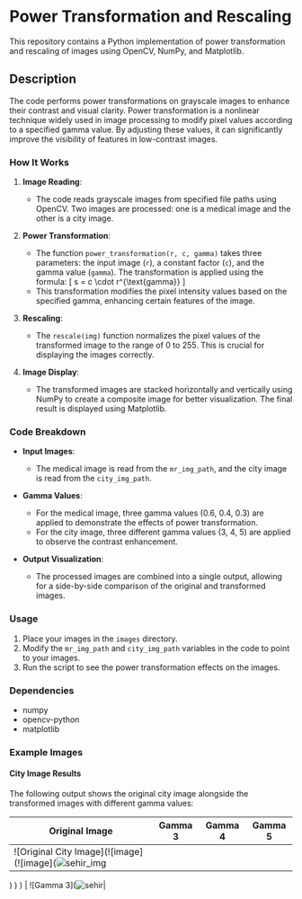 # Power Transformation and Rescaling

This repository contains a Python implementation of power transformation and rescaling of images using OpenCV, NumPy, and Matplotlib.

## Description

The code performs power transformations on grayscale images to enhance their contrast and visual clarity. Power transformation is a nonlinear technique widely used in image processing to modify pixel values according to a specified gamma value. By adjusting these values, it can significantly improve the visibility of features in low-contrast images.

### How It Works

1. **Image Reading**:
   - The code reads grayscale images from specified file paths using OpenCV. Two images are processed: one is a medical image and the other is a city image.

2. **Power Transformation**:
   - The function `power_transformation(r, c, gamma)` takes three parameters: the input image (`r`), a constant factor (`c`), and the gamma value (`gamma`). The transformation is applied using the formula:
     \[
     s = c \cdot r^{\text{gamma}}
     \]
   - This transformation modifies the pixel intensity values based on the specified gamma, enhancing certain features of the image.

3. **Rescaling**:
   - The `rescale(img)` function normalizes the pixel values of the transformed image to the range of 0 to 255. This is crucial for displaying the images correctly.

4. **Image Display**:
   - The transformed images are stacked horizontally and vertically using NumPy to create a composite image for better visualization. The final result is displayed using Matplotlib.

### Code Breakdown

- **Input Images**:
  - The medical image is read from the `mr_img_path`, and the city image is read from the `city_img_path`.
  
- **Gamma Values**:
  - For the medical image, three gamma values (0.6, 0.4, 0.3) are applied to demonstrate the effects of power transformation.
  - For the city image, three different gamma values (3, 4, 5) are applied to observe the contrast enhancement.

- **Output Visualization**:
  - The processed images are combined into a single output, allowing for a side-by-side comparison of the original and transformed images.

### Usage

1. Place your images in the `images` directory.
2. Modify the `mr_img_path` and `city_img_path` variables in the code to point to your images.
3. Run the script to see the power transformation effects on the images.

### Dependencies

- numpy
- opencv-python
- matplotlib

### Example Images

#### City Image Results

The following output shows the original city image alongside the transformed images with different gamma values:

| Original Image | Gamma 3 | Gamma 4 | Gamma 5 |
|----------------|---------|---------|---------|
| ![Original City Image](![image](![image](![sehir_img]([https://github.com/user-attachments/assets/aaf8efc3-96e9-43ed-b0b2-4ab06fa0895a](https://github.com/user-attachments/assets/e2a0a3b3-1568-4021-aff4-a0beab2d5534))
)
)
) | ![Gamma 3](![sehir](https://github.com/user-attachments/assets/0ed29dc1-1126-4e7e-a8dd-f5abb483f2b9)|


